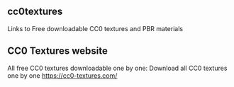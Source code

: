 ## cc0textures
Links to Free downloadable CC0 textures and PBR materials

## CC0 Textures website
All free CC0 textures downloadable one by one:
Download all CC0 textures one by one https://cc0-textures.com/
